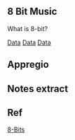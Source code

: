 8 Bit Music
---
What is 8-bit?



[Data](https://www.playonloop.com/music-loops-category/videogame/8-bit/)
[Data](http://freemusicarchive.org/genre/Chiptune/)
[Data](https://www.reddit.com/r/chiptunes/comments/1zvgcd/the_big_list_of_chiptune_radio_sites/)

Appregio
---



Notes extract
---

Ref
---
[8-Bits](http://gamemusictheory.blogspot.tw/)
